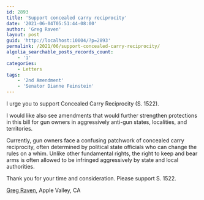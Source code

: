 ```yaml
---
id: 2893
title: 'Support concealed carry reciprocity'
date: '2021-06-04T05:51:44-08:00'
author: 'Greg Raven'
layout: post
guid: 'http://localhost:10004/?p=2893'
permalink: /2021/06/support-concealed-carry-reciprocity/
algolia_searchable_posts_records_count:
    - '1'
categories:
    - Letters
tags:
    - '2nd Amendment'
    - 'Senator Dianne Feinstein'
---
```


I urge you to support Concealed Carry Reciprocity (S. 1522).

I would like also see amendments that would further strengthen protections in this bill for gun owners in aggressively anti-gun states, localities, and territories.

Currently, gun owners face a confusing patchwork of concealed carry reciprocity, often determined by political state officials who can change the rules on a whim. Unlike other fundamental rights, the right to keep and bear arms is often allowed to be infringed aggressively by state and local authorities.

Thank you for your time and consideration. Please support S. 1522.

[Greg Raven](https://www.gregraven.org/), Apple Valley, CA